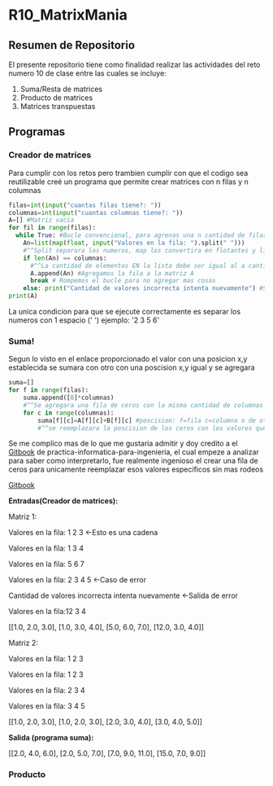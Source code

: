# R10_MatrixMania
## Resumen de Repositorio
El presente repositorio tiene como finalidad realizar las actividades del reto numero 10 de clase entre las cuales se incluye:
1. Suma/Resta de matrices
2. Producto de matrices
3. Matrices transpuestas
## Programas
### Creador de matrices
Para cumplir con los retos pero trambien cumplir con que el codigo sea reutilizable creé un programa que permite crear matrices con n filas y n columnas
```python
filas=int(input("cuantas filas tiene?: "))
columnas=int(input("cuantas columnas tiene?: "))
A=[] #Matriz vacia
for fil in range(filas):
  while True: #Bucle convencional, para agrenas una n cantidad de filas de la matriz
    An=list(map(float, input("Valores en la fila: ").split(" ")))
    #^^Split separara los numeros, map los convertira en flotantes y list los convertira en una lista
    if len(An) == columnas:
      #^^La cantidad de elementos EN la lista debe ser igual al a cantidad de columnas
      A.append(An) #Agregamos la fila a la matriz A
      break # Rompemos el bucle para no agregar mas cosas
    else: print("Cantidad de valores incorrecta intenta nuevamente") #Se repetira el bucle sin agregar nada
print(A)
```
La unica condicion para que se ejecute correctamente es separar los numeros con 1 espacio (' ') ejemplo: '2 3 5 6' 

### Suma!
Segun lo visto en el enlace proporcionado el valor con una posicion x,y establecida se sumara con otro con una poscision x,y igual y se agregara
```python
suma=[]
for f in range(filas): 
    suma.append([0]*columnas) 
    #^^Se agregara una fila de ceros con la misma cantidad de columnas que la matriz
    for c in range(columnas):
        suma[f][c]=A[f][c]+B[f][c] #poscision: f=fila c=columna o de otra manera: lista -> indexacion de la lista
        #^^se reemplazara la poscision de los ceros con los valores que se suman en esa misma poscision
```
Se me complico mas de lo que me gustaria admitir y doy credito a el [Gitbook]([https://material-docente.gitbook.io/parte-practica-informatica-para-ingenieria](https://material-docente.gitbook.io/parte-practica-informatica-para-ingenieria/practica-6.-matrices.-conjuntos/matrices-suma-y-multiplicacion)) de practica-informatica-para-ingenieria, el cual empeze a analizar para saber como interpretarlo, fue realmente ingenioso el crear una fila de ceros para unicamente reemplazar esos valores especificos sin mas rodeos

[Gitbook]([https://material-docente.gitbook.io/parte-practica-informatica-para-ingenieria](https://material-docente.gitbook.io/parte-practica-informatica-para-ingenieria/practica-6.-matrices.-conjuntos/matrices-suma-y-multiplicacion))

**Entradas(Creador de matrices):** 

Matriz 1:

Valores en la fila: 1 2 3 <-Esto es una cadena

Valores en la fila: 1 3 4

Valores en la fila: 5 6 7

Valores en la fila: 2 3 4 5 <-Caso de error

Cantidad de valores incorrecta intenta nuevamente <-Salida de error

Valores en la fila:12 3 4

[[1.0, 2.0, 3.0], [1.0, 3.0, 4.0], [5.0, 6.0, 7.0], [12.0, 3.0, 4.0]]

Matriz 2:

Valores en la fila: 1 2 3

Valores en la fila: 1 2 3

Valores en la fila: 2 3 4

Valores en la fila: 3 4 5

[[1.0, 2.0, 3.0], [1.0, 2.0, 3.0], [2.0, 3.0, 4.0], [3.0, 4.0, 5.0]]

**Salida (programa suma):**

[[2.0, 4.0, 6.0], [2.0, 5.0, 7.0], [7.0, 9.0, 11.0], [15.0, 7.0, 9.0]]


### Producto

